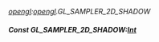 _[opengl](../../modules/opengl/opengl-module.md):[opengl](../../modules/opengl/opengl-module.md).GL\_SAMPLER\_2D\_SHADOW_
##### Const GL\_SAMPLER\_2D\_SHADOW:[Int](../../modules/wonkey/wonkey-types-int.md)
